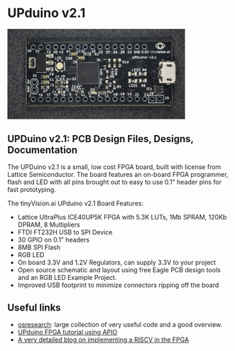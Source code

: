 # UPduino v2.1

<img src="./assets/images/UPduino_v2.1_front.jpg" alt="UPduino v2.1 Front" width="400"/>

## UPDuino v2.1: PCB Design Files, Designs, Documentation

The UPDuino v2.1 is a small, low cost FPGA board, built with license from Lattice Semiconductor. The board features an on-board FPGA programmer, flash and LED with all pins brought out to easy to use 0.1" header pins for fast prototyping.

The tinyVision.ai UPduino v2.1 Board Features:

* Lattice UltraPlus ICE40UP5K FPGA with 5.3K LUTs, 1Mb SPRAM, 120Kb DPRAM, 8 Multipliers
* FTDI FT232H USB to SPI Device
* 30 GPIO on 0.1” headers
* 8MB SPI Flash
* RGB LED
* On board 3.3V and 1.2V Regulators, can supply 3.3V to your project
* Open source schematic and layout using free Eagle PCB design tools and an RGB LED Example Project.
* Improved USB footprint to minimize connectors ripping off the board

## Useful links
* [osresearch](https://github.com/osresearch/up5k): large collection of very useful code and a good overview.
* [UPduino FPGA tutorial using APIO](https://blog.idorobots.org/entries/upduino-fpga-tutorial.html)
* [A very detailed blog on implementing a RISCV in the FPGA](https://pingu98.wordpress.com/2019/04/08/how-to-build-your-own-cpu-from-scratch-inside-an-fpga/)
